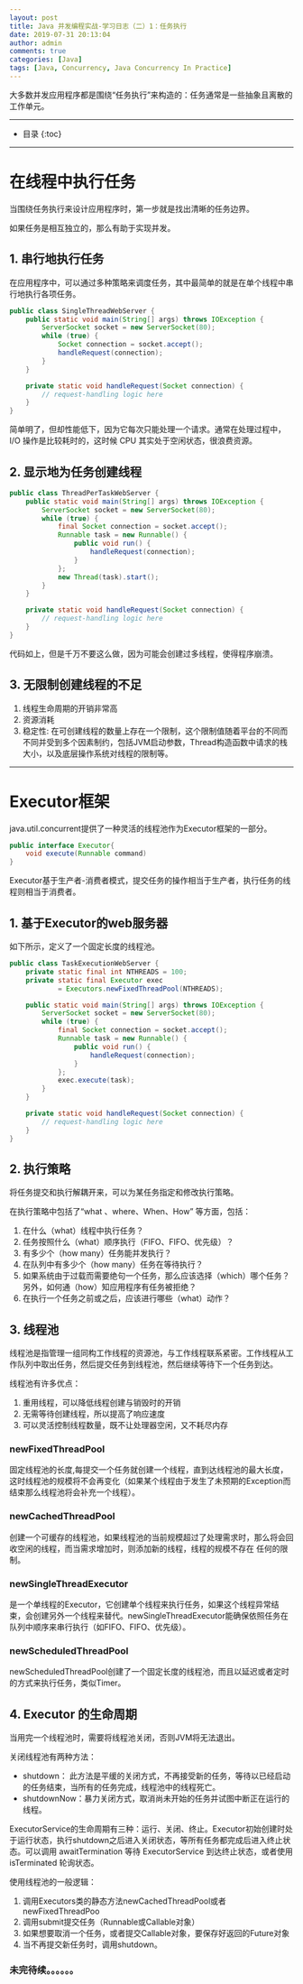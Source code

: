 ```yaml
---
layout: post
title: Java 并发编程实战-学习日志（二）1：任务执行
date: 2019-07-31 20:13:04
author: admin
comments: true
categories: [Java]
tags: [Java, Concurrency, Java Concurrency In Practice]
---
```


大多数并发应用程序都是围绕“任务执行”来构造的：任务通常是一些抽象且离散的工作单元。

<!-- more -->

---

* 目录
{:toc}
---

# 在线程中执行任务

当围绕任务执行来设计应用程序时，第一步就是找出清晰的任务边界。

如果任务是相互独立的，那么有助于实现并发。

## 1. 串行地执行任务

在应用程序中，可以通过多种策略来调度任务，其中最简单的就是在单个线程中串行地执行各项任务。

```java
public class SingleThreadWebServer {
    public static void main(String[] args) throws IOException {
        ServerSocket socket = new ServerSocket(80);
        while (true) {
            Socket connection = socket.accept();
            handleRequest(connection);
        }
    }

    private static void handleRequest(Socket connection) {
        // request-handling logic here
    }
}
```

简单明了，但却性能低下，因为它每次只能处理一个请求。通常在处理过程中，I/O 操作是比较耗时的，这时候 CPU 其实处于空闲状态，很浪费资源。


## 2. 显示地为任务创建线程

```java
public class ThreadPerTaskWebServer {
    public static void main(String[] args) throws IOException {
        ServerSocket socket = new ServerSocket(80);
        while (true) {
            final Socket connection = socket.accept();
            Runnable task = new Runnable() {
                public void run() {
                    handleRequest(connection);
                }
            };
            new Thread(task).start();
        }
    }

    private static void handleRequest(Socket connection) {
        // request-handling logic here
    }
}
```

代码如上，但是千万不要这么做，因为可能会创建过多线程，使得程序崩溃。

## 3. 无限制创建线程的不足

1. 线程生命周期的开销非常高
2. 资源消耗
3. 稳定性: 在可创建线程的数量上存在一个限制，这个限制值随着平台的不同而不同并受到多个因素制约，包括JVM启动参数，Thread构造函数中请求的栈大小，以及底层操作系统对线程的限制等。

---

# Executor框架

java.util.concurrent提供了一种灵活的线程池作为Executor框架的一部分。

```java
public interface Executor{
	void execute(Runnable command)
}
```

Executor基于生产者-消费者模式，提交任务的操作相当于生产者，执行任务的线程则相当于消费者。

## 1. 基于Executor的web服务器

如下所示，定义了一个固定长度的线程池。

```java
public class TaskExecutionWebServer {
    private static final int NTHREADS = 100;
    private static final Executor exec
            = Executors.newFixedThreadPool(NTHREADS);

    public static void main(String[] args) throws IOException {
        ServerSocket socket = new ServerSocket(80);
        while (true) {
            final Socket connection = socket.accept();
            Runnable task = new Runnable() {
                public void run() {
                    handleRequest(connection);
                }
            };
            exec.execute(task);
        }
    }

    private static void handleRequest(Socket connection) {
        // request-handling logic here
    }
}
```



## 2. 执行策略

将任务提交和执行解耦开来，可以为某任务指定和修改执行策略。

在执行策略中包括了“what 、where、When、How” 等方面，包括： 

1. 在什么（what）线程中执行任务？ 
2. 任务按照什么（what）顺序执行（FIFO、FIFO、优先级）？ 
3. 有多少个（how many）任务能并发执行？ 
4. 在队列中有多少个（how many）任务在等待执行？ 
5. 如果系统由于过载而需要绝句一个任务，那么应该选择（which）哪个任务？另外，如何通（how）知应用程序有任务被拒绝？ 
6. 在执行一个任务之前或之后，应该进行哪些（what）动作？



## 3. 线程池

线程池是指管理一组同构工作线程的资源池，与工作线程联系紧密。工作线程从工作队列中取出任务，然后提交任务到线程池，然后继续等待下一个任务到达。

线程池有许多优点：

1. 重用线程，可以降低线程创建与销毁时的开销
2. 无需等待创建线程，所以提高了响应速度
3. 可以灵活控制线程数量，既不让处理器空闲，又不耗尽内存

### newFixedThreadPool

固定线程池的长度,每提交一个任务就创建一个线程，直到达线程池的最大长度，这时线程池的规模将不会再变化（如果某个线程由于发生了未预期的Exception而结束那么线程池将会补充一个线程）。 

### newCachedThreadPool

创建一个可缓存的线程池，如果线程池的当前规模超过了处理需求时，那么将会回收空闲的线程，而当需求增加时，则添加新的线程，线程的规模不存在 任何的限制。

### newSingleThreadExecutor

是一个单线程的Executor，它创建单个线程来执行任务，如果这个线程异常结束，会创建另外一个线程来替代。newSingleThreadExecutor能确保依照任务在队列中顺序来串行执行（如FIFO、FIFO、优先级）。

### newScheduledThreadPool

newScheduledThreadPool创建了一个固定长度的线程池，而且以延迟或者定时的方式来执行任务，类似Timer。



## 4. Executor 的生命周期

当用完一个线程池时，需要将线程池关闭，否则JVM将无法退出。

关闭线程池有两种方法：

- shutdown： 此方法是平缓的关闭方式，不再接受新的任务，等待以已经启动的任务结束，当所有的任务完成，线程池中的线程死亡。
- shutdownNow：暴力关闭方式，取消尚未开始的任务并试图中断正在运行的线程。

ExecutorService的生命周期有三种：运行、关闭、终止。Executor初始创建时处于运行状态，执行shutdown之后进入关闭状态，等所有任务都完成后进入终止状态。可以调用 awaitTermination 等待 ExecutorService 到达终止状态，或者使用 isTerminated 轮询状态。

使用线程池的一般逻辑：

1. 调用Executors类的静态方法newCachedThreadPool或者newFixedThreadPoo
2. 调用submit提交任务（Runnable或Callable对象）
3. 如果想要取消一个任务，或者提交Callable对象，要保存好返回的Future对象
4. 当不再提交新任务时，调用shutdown。







### 未完待续。。。。。。

